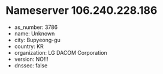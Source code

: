 # Nameserver 106.240.228.186

* as_number: 3786
* name: Unknown
* city: Bupyeong-gu
* country: KR
* organization: LG DACOM Corporation
* version: NO!!!
* dnssec: false
